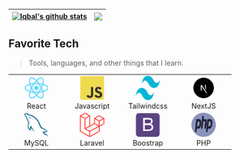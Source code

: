 <!-- <p align="center"><img src="img/finma.png" width="350"></p> -->

| <a href="https://github.com/iqbalmfn"><img align="center" src="https://github-readme-stats.vercel.app/api?username=iqbalmfn&show_icons=true&theme=tokyonight&include_all_commits=true&hide=issues" alt="Iqbal's github stats" /></a> | <a href="https://github.com/iqbalmfn"><img align="center" src="https://github-readme-stats.vercel.app/api/top-langs/?username=iqbalmfn&exclude_repo=inertiareact-bootstrap-boilerplate&count_private=true&layout=compact&theme=tokyonight&&size_weight=0.5&count_weight=0.5&card_width=400" /></a> |
| ------------- | ------------- |

<h2 align="left" id="finma">Favorite Tech</h2>

> Tools, languages, and other things that I learn.


<div align="center">
<table align="center">
  <tr>
    <td align="center" width="96">
      <a href="#finma" >
        <img src="react-original.svg" width="48" height="48" alt="React" />
      </a>
      <br>React
    </td>
    <td align="center"  width="96">
      <a href="#finma">
        <img src="javascript-original.svg" width="48" height="48" alt="Javascript" />
      </a>
      <br>Javascript
    </td>
    <td align="center"  width="96">
      <a href="#finma">
        <img src="tailwind-css-2.svg" width="48" height="48" alt="TailwindCSS" />
      </a>
      <br>Tailwindcss
    </td>
    <td align="center"  width="96">
      <a href="#finma">
        <img src="nextjs.png" width="48" height="48" alt="NextJS" />
      </a>
      <br>NextJS
    </td>
  </tr>
  
  <tr>
    <td align="center"  width="96">
      <a href="#finma">
        <img src="mysql-original.svg" width="48" height="48" alt="MySQL" />
      </a>
      <br>MySQL
    </td>
    <td align="center"  width="96">
      <a href="#finma">
        <img src="laravel-2.svg" width="48" height="48" alt="MySQL" />
      </a>
      <br>Laravel
    </td>
    <td align="center"  width="96">
      <a href="#finma">
        <img src="bootstrap-plain.svg" width="48" height="48" alt="Boostrap" />
      </a>
      <br>Boostrap
    </td>
    <td align="center"  width="96">
      <a href="#finma">
        <img src="php-1.svg" width="48" height="48" alt="PHP" />
      </a>
      <br>PHP
    </td>
  </tr>
</table>
</div>

